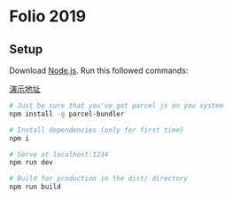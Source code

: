 # Folio 2019

## Setup
Download [Node.js](https://nodejs.org/en/download/).
Run this followed commands:

[演示地址](http://car.cuixiaoyan.xyz)

``` bash
# Just be sure that you've got parcel js on you system
npm install -g parcel-bundler

# Install dependencies (only for first time)
npm i

# Serve at localhost:1234
npm run dev

# Build for production in the dist/ directory
npm run build
```
